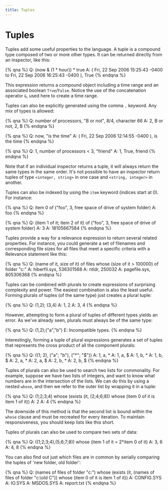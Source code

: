 ```yaml
---
title: Tuples
---
```


# Tuples

Tuples add some useful properties to the language. A tuple is a compound type
composed of two or more other types. It can be returned directly from an
inspector, like this:

{% qna %}
Q: (now & (1 * hour)) * true
A: ( Fri, 22 Sep 2006 15:25:43 -0400 to Fri, 22 Sep 2006 16:25:43 -0400 ), True
{% endqna %}

This expression returns a compound object including a time range and an
associated boolean `True`/`False`. Notice the use of the concatenation operator
`&`, used here to create a time range.

Tuples can also be explicitly generated using the comma `,` keyword. Any mix of
types is allowed:

{% qna %}
Q: number of processors, "B or not", 8/4, character 66
A: 2, B or not, 2, B
{% endqna %}

{% qna %}
Q: now, "is the time"
A: ( Fri, 22 Sep 2006 12:14:55 -0400 ), is the time
{% endqna %}

{% qna %}
Q: 1, number of processors < 3, "friend"
A: 1, True, friend
{% endqna %}

Note that if an individual inspector returns a tuple, it will always return the
same types in the same order. It's not possible to have an inspector return
tuples of type `<integer, string>` in one case and `<string, integer>` in
another.

Tuples can also be indexed by using the `item` keyword (indices start at 0). For
instance:

{% qna %}
Q: item 0 of ("foo", 3, free space of drive of system folder)
A: foo
{% endqna %}

{% qna %}
Q: (item 1 of it; item 2 of it) of ("foo", 3, free space of drive of system folder)
A: 3
A: 18105667584
{% endqna %}

Tuples provide a way for a relevance expression to return several related
properties. For instance, you could generate a set of filenames and
corresponding file sizes for all files that meet a specific criteria with a
Relevance statement like this:

{% qna %}
Q: (name of it, size of it) of files whose (size of it > 100000) of folder "c:"
A: hiberfil.sys, 536301568
A: ntldr, 250032
A: pagefile.sys, 805306368
{% endqna %}

Tuples can be combined with plurals to create expressions of surprising
complexity and power. The easiest combination is also the least useful. Forming
plurals of tuples (of the same type) just creates a plural tuple:

{% qna %}
Q: (1,2); (3,4)
A: 1, 2
A: 3, 4
{% endqna %}

However, attempting to form a plural of tuples of different types yields an
error. As we've already seen, plurals must always be of the same type:

{% qna %}
Q: (1,2);("a","b")
E: Incompatible types.
{% endqna %}

Interestingly, forming a tuple of plural expressions generates a set of tuples
that represents the cross product of all the component plurals:

{% qna %}
Q: ((1; 2), ("a"; "b"), ("*"; "$"))
A: 1, a, *
A: 1, a, $
A: 1, b, *
A: 1, b, $
A: 2, a, *
A: 2, a, $
A: 2, b, *
A: 2, b, $
{% endqna %}

Tuples of plurals can also be used to search two lists for commonality. For
example, suppose we have two lists of integers, and want to know what numbers
are in the intersection of the lists. We can do this by using a nested `whose`,
and then we refer to the outer list by wrapping it in a tuple:

{% qna %}
Q: (1;2;3;4) whose (exists (it, (2;4;6;8)) whose (item 0 of it is item 1 of it))
A: 2
A: 4
{% endqna %}

The downside of this method is that the second list is bound within the `whose`
clause and must be recreated for every iteration. To maintain responsiveness,
you should keep lists like this short.

Tuples of plurals can also be used to compare two sets of data:

{% qna %}
Q: ((1;2;3;4),(5;6;7;8)) whose (item 1 of it = 2*item 0 of it)
A: 3, 6
A: 4, 8
{% endqna %}

You can also find out just which files are in common by serially comparing the
tuples of 'new folder, old folder':

{% qna %}
Q: (names of files of folder "c:\") whose (exists (it, (names of files of folder "c:\old C")) whose (item 0 of it is item 1 of it))
A: CONFIG.SYS
A: IO.SYS
A: MSDOS.SYS
A: report.txt
{% endqna %}
